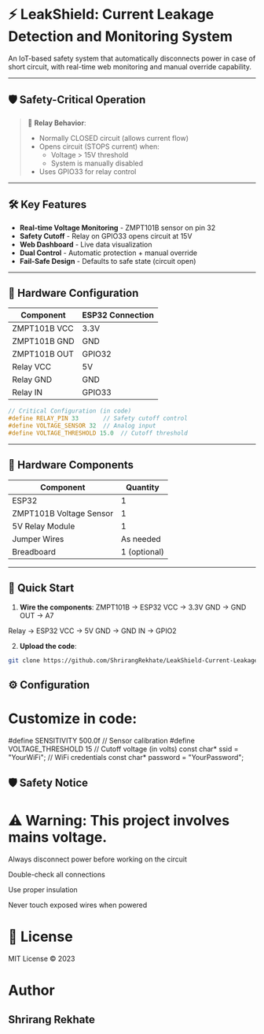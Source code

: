 # ⚡ LeakShield: Current Leakage Detection and Monitoring System

An IoT-based safety system that automatically disconnects power in case of short circuit, with real-time web monitoring and manual override capability.

---

## 🛡️ Safety-Critical Operation

> 🔌 **Relay Behavior**:  
> - Normally CLOSED circuit (allows current flow)  
> - Opens circuit (STOPS current) when:  
>   - Voltage > 15V threshold  
>   - System is manually disabled  
> - Uses GPIO33 for relay control  

---

## 🛠️ Key Features

- **Real-time Voltage Monitoring** - ZMPT101B sensor on pin 32
- **Safety Cutoff** - Relay on GPIO33 opens circuit at 15V
- **Web Dashboard** - Live data visualization
- **Dual Control** - Automatic protection + manual override
- **Fail-Safe Design** - Defaults to safe state (circuit open)

---

## 🔌 Hardware Configuration

| Component | ESP32 Connection |
|-----------|------------------|
| ZMPT101B VCC | 3.3V |
| ZMPT101B GND | GND |
| ZMPT101B OUT | GPIO32 |
| Relay VCC | 5V |
| Relay GND | GND |
| Relay IN | GPIO33 |

```cpp
// Critical Configuration (in code)
#define RELAY_PIN 33       // Safety cutoff control
#define VOLTAGE_SENSOR 32  // Analog input
#define VOLTAGE_THRESHOLD 15.0  // Cutoff threshold
```
---
## 🧩 Hardware Components

| Component | Quantity |
|-----------|----------|
| ESP32 | 1 |
| ZMPT101B Voltage Sensor | 1 |
| 5V Relay Module | 1 |
| Jumper Wires | As needed |
| Breadboard | 1 (optional) |

---

## 🚀 Quick Start

1. **Wire the components**:
ZMPT101B → ESP32
VCC → 3.3V
GND → GND
OUT → A7

Relay → ESP32
VCC → 5V
GND → GND
IN → GPIO2


2. **Upload the code**:
```bash
git clone https://github.com/ShrirangRekhate/LeakShield-Current-Leakage-Detection-and-Monitoring-System
```
## ⚙️ Configuration
# Customize in code:
#define SENSITIVITY 500.0f    // Sensor calibration
#define VOLTAGE_THRESHOLD 15  // Cutoff voltage (in volts)
const char* ssid = "YourWiFi"; // WiFi credentials
const char* password = "YourPassword";

## 🛡️ Safety Notice
# ⚠️ Warning: This project involves mains voltage.

Always disconnect power before working on the circuit

Double-check all connections

Use proper insulation

Never touch exposed wires when powered

# 📜 License
MIT License © 2023 

# Author
## Shrirang Rekhate

